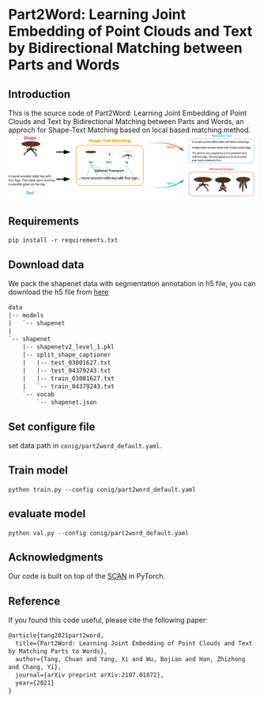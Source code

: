 # Part2Word: Learning Joint Embedding of Point Clouds and Text by Bidirectional Matching between Parts and Words

## Introduction
This is the source code of Part2Word: Learning Joint Embedding of Point Clouds and Text by Bidirectional Matching between Parts and Words, an approch for Shape-Text Matching based on local based matching method. 
![](./doc/teaser.png)

## Requirements

```
pip install -r requirements.txt
```

## Download data
We pack the shapenet data with segmentation annotation in h5 file, you can download the h5 file from [here](https://drive.google.com/file/d/11uSuGUxV7WSM3Cogh4tZmt37ZPYCffVE/view?usp=sharing)


```
data
|-- models
|   `-- shapenet
|       
`-- shapenet
    |-- shapenetv2_level_1.pkl
    |-- split_shape_captioner
    |   |-- test_03001627.txt
    |   |-- test_04379243.txt
    |   |-- train_03001627.txt
    |   `-- train_04379243.txt
    `-- vocab
        `-- shapenet.json
```
## Set configure file

set data path in `conig/part2word_default.yaml`.


## Train model
```
python train.py --config conig/part2word_default.yaml
```

## evaluate model
```
python val.py --config conig/part2word_default.yaml
```


## Acknowledgments
Our code is built on top of the [SCAN](https://github.com/kuanghuei/SCAN) in PyTorch.

## Reference
If you found this code useful, please cite the following paper:
```
@article{tang2021part2word,
  title={Part2Word: Learning Joint Embedding of Point Clouds and Text by Matching Parts to Words},
  author={Tang, Chuan and Yang, Xi and Wu, Bojian and Han, Zhizhong and Chang, Yi},
  journal={arXiv preprint arXiv:2107.01872},
  year={2021}
}
```
